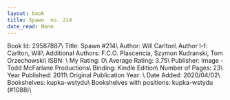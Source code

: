 ```yaml
---
layout: book
title: Spawn  no. 214
date_read: None
---
```


Book Id: 29587887\ 
Title: Spawn #214\ 
Author: Will Carlton\ 
Author l-f: Carlton, Will\ 
Additional Authors: F.C.O. Plascencia, Szymon Kudranski, Tom Orzechowski\ 
ISBN: \ 
My Rating: 0\ 
Average Rating: 3.75\ 
Publisher: Image - Todd McFarlane Productions\ 
Binding: Kindle Edition\ 
Number of Pages: 23\ 
Year Published: 2011\ 
Original Publication Year: \ 
Date Added: 2020/04/02\ 
Bookshelves: kupka-wstydu\ 
Bookshelves with positions: kupka-wstydu (#1088)\ 

